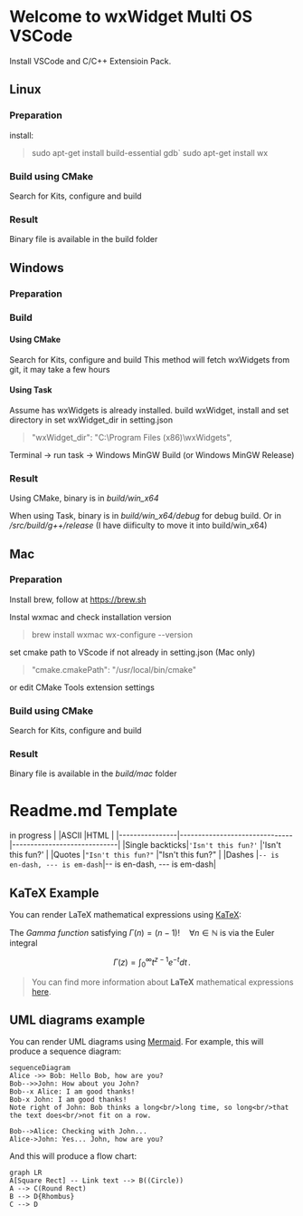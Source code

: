 # Welcome to wxWidget Multi OS VSCode

Install VSCode and C/C++ Extensioin Pack.  

## Linux
### Preparation
install:
> sudo apt-get install build-essential gdb`
> sudo apt-get install wx
### Build using CMake
Search for Kits, configure and build
### Result
Binary file is available in the build folder

## Windows
### Preparation
### Build
#### Using CMake
Search for Kits, configure and build
This method will fetch wxWidgets from git, it may take a few hours
#### Using Task
Assume has wxWidgets is already installed. build wxWidget, install and set directory in set wxWidget_dir in setting.json
> "wxWidget_dir": "C:\\Program Files (x86)\\wxWidgets",

Terminal -> run task -> Windows MinGW Build (or Windows MinGW Release)

### Result
Using CMake, binary is in *build/win_x64*

When using Task, binary is in *build/win_x64/debug* for debug build. Or in */src/build/g++/release* (I have diificulty to move it into build/win_x64) 

## Mac
### Preparation
Install brew, follow at https://brew.sh

Instal wxmac and check installation version
> brew install wxmac
> wx-configure --version

set cmake path to VScode if not already in setting.json (Mac only)
> "cmake.cmakePath": "/usr/local/bin/cmake"

or edit CMake Tools extension settings

### Build using CMake
Search for Kits, configure and build

### Result
Binary file is available in the *build/mac* folder

# Readme.md Template

in progress
|                |ASCII                          |HTML                         |
|----------------|-------------------------------|-----------------------------|
|Single backticks|`'Isn't this fun?'`            |'Isn't this fun?'            |
|Quotes          |`"Isn't this fun?"`            |"Isn't this fun?"            |
|Dashes          |`-- is en-dash, --- is em-dash`|-- is en-dash, --- is em-dash|


## KaTeX Example

You can render LaTeX mathematical expressions using [KaTeX](https://khan.github.io/KaTeX/):

The *Gamma function* satisfying $\Gamma(n) = (n-1)!\quad\forall n\in\mathbb N$ is via the Euler integral

$$
\Gamma(z) = \int_0^\infty t^{z-1}e^{-t}dt\,.
$$

> You can find more information about **LaTeX** mathematical expressions [here](http://meta.math.stackexchange.com/questions/5020/mathjax-basic-tutorial-and-quick-reference).


## UML diagrams example

You can render UML diagrams using [Mermaid](https://mermaidjs.github.io/). For example, this will produce a sequence diagram:

```mermaid
sequenceDiagram
Alice ->> Bob: Hello Bob, how are you?
Bob-->>John: How about you John?
Bob--x Alice: I am good thanks!
Bob-x John: I am good thanks!
Note right of John: Bob thinks a long<br/>long time, so long<br/>that the text does<br/>not fit on a row.

Bob-->Alice: Checking with John...
Alice->John: Yes... John, how are you?
```

And this will produce a flow chart:

```mermaid
graph LR
A[Square Rect] -- Link text --> B((Circle))
A --> C(Round Rect)
B --> D{Rhombus}
C --> D
```
